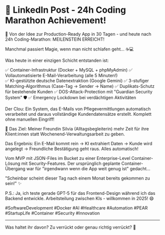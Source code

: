 # 🚀 LinkedIn Post - 24h Coding Marathon Achievement!

🍐 Von der Idee zur Production-Ready App in 30 Tagen - und heute nach 24h Coding-Marathon: MEILENSTEIN ERREICHT! 

Manchmal passiert Magie, wenn man nicht schlafen geht... ☕💻

Was heute in einer einzigen Schicht entstanden ist:

✅ Container-Infrastruktur (Docker + MySQL + phpMyAdmin)
✅ Vollautomatisierte E-Mail-Verarbeitung (alle 5 Minuten!)  
✅ KI-gestützte deutsche Datenextraktion (Google Gemini)
✅ 3-stufiger Matching-Algorithmus (Case-Tag → Sender → Name)
✅ Duplikats-Schutz für bestehende Kunden
✅ DOS-Attack-Protection mit "Guardian Security System" 🛡️
✅ Emergency Lockdown bei verdächtigen Aktivitäten

Der Clou: Ein System, das E-Mails von Pflegevermittlungen automatisch verarbeitet und daraus vollständige Kundendatensätze erstellt. Komplett ohne manuellen Eingriff! 

🎯 Das Ziel: Meiner Freundin Silvia (Alltagsbegleiterin) mehr Zeit für ihre Klient:innen statt Wochenend-Verwaltungsarbeit zu geben.

Das Ergebnis: Ein E-Mail kommt rein → KI extrahiert Daten → Kunde wird angelegt → Freundliche Bestätigung geht raus. Alles automatisch! 

Vom MVP mit JSON-Files im Bucket zu einer Enterprise-Level Container-Lösung mit Security-Features. Der ursprünglich geplante Container-Übergang war für "irgendwann wenn die App weit genug ist" gedacht...

"Scheinbar scheint dieser Tag nach einem Monat bereits gekommen zu sein!" ✨

P.S.: Ja, ich teste gerade GPT-5 für das Frontend-Design während ich das Backend entwickle. Arbeitsteilung zwischen KIs - willkommen in 2025! 😄

#SoftwareDevelopment #Docker #AI #Healthcare #Automation #PEAR #StartupLife #Container #Security #Innovation

---

Was haltet ihr davon? Zu verrückt oder genau richtig verrückt? 🤔